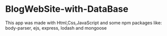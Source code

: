 # BlogWebSite-with-DataBase

This app was made with Html,Css,JavaScript and some npm packages like: body-parser, ejs, express, lodash and mongoose

   
  
    
   
